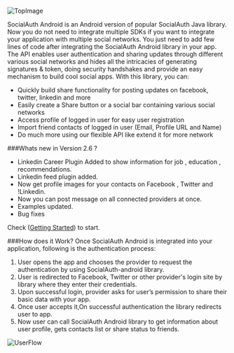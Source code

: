 
 ![TopImage](https://raw.github.com/wiki/3pillarlabs/socialauth-android/images/android.png)

 
SocialAuth Android is an Android version of popular SocialAuth Java library. Now you do not need to integrate multiple SDKs if you want to integrate your application with multiple social networks. You just need to add few lines of code after integrating the SocialAuth Android library in your app.
The API enables user authentication and sharing updates through different various social networks and hides all the intricacies of generating signatures & token, doing security handshakes and provide an easy mechanism to build cool social apps.
With this library, you can:
  * Quickly build share functionality for posting updates on facebook, twitter, linkedin and more
  * Easily create a Share button or a social bar containing various social networks
  *	Access profile of logged in user for easy user registration
  *	Import friend contacts of logged in user (Email, Profile URL and Name)
  *	Do much more using our flexible API like extend it for more network

###Whats new in Version 2.6 ?
  *	Linkedin Career Plugin Added to show information for job , education , recommendations.
  *	Linkedin feed plugin added.
  *	Now get profile images for your contacts on Facebook , Twitter and !Linkedin.
  *	Now you can post message on all connected providers at once.
  *	Examples updated.
  *	Bug fixes

Check ([Getting Started](https://github.com/3pillarlabs/socialauth-android/wiki/Getting-Started)) to start.

###How does it Work?
Once SocialAuth Android is integrated into your application, following is the authentication process:
1. User opens the app and chooses the provider to request the authentication by using SocialAuth-android library.
1. User is redirected to Facebook, Twitter or other provider's login site by library where they enter their credentials.
1. Upon successful login, provider asks for user’s permission to share their basic data with your app.
1. Once user accepts it,On successful authentication the library redirects user to app.
1. Now user can call SocialAuth Android library to get information about user profile, gets contacts list or share status to friends.
 
![UserFlow](https://raw.github.com/wiki/3pillarlabs/socialauth-android/images/socialauthandroid-process.png)
